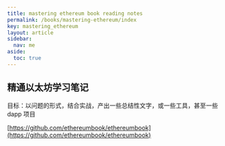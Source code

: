 ```yaml
---
title: mastering ethereum book reading notes
permalink: /books/mastering-ethereum/index
key: mastering_ethereum
layout: article
sidebar:
  nav: me
aside:
  toc: true
---
```


## 精通以太坊学习笔记

目标：以问题的形式，结合实战，产出一些总结性文字，或一些工具，甚至一些 dapp 项目

[https://github.com/ethereumbook/ethereumbook](https://github.com/ethereumbook/ethereumbook)